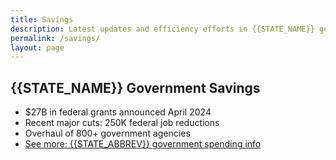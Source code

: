 ```yaml
---
title: Savings
description: Latest updates and efficiency efforts in {{STATE_NAME}} government.
permalink: /savings/
layout: page
---
```


## {{STATE_NAME}} Government Savings

- $27B in federal grants announced April 2024
- Recent major cuts: 250K federal job reductions
- Overhaul of 800+ government agencies
- [See more: {{STATE_ABBREV}} government spending info](https://t.co/eaaE32U7k8)
